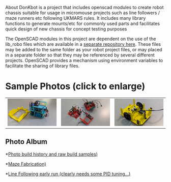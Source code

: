 About
DonKbot is a project that includes openscad modules to create robot chassis suitable for usage in micromouse projects such as line followers / maze runners etc following UKMARS rules. It includes many library functions to generate mounts/etc for commonly used parts and facilitates quick design of new chassis for concept testing purposes

The OpenSCAD modules in this project are dependent on the use of the lib_robo files which are available in a [separate repository here](https://github.com/dnkorte/lib_robo_core). These files may be added to the same folder as your robot project files, or may placed in a separate folder so that they may be referenced by several different projects.  OpenSCAD provides a mechanism using environment variables to facilitate the sharing of library files.  

# Sample Photos (click to enlarge)
<table><tr>
	<td>
		<img width="280" src="https://github.com/dnkorte/donkbot/blob/main/photos/tt_linefollower_and_test_stand.jpg" alt="TT linefollower and test stand">
	</td>
	<td>
		<img width="280" src="https://github.com/dnkorte/donkbot/blob/main/photos/n20_linefollower.jpg" alt="n20 linefollower motor plate">
	</td>
	<td>
		<img width="280" src="https://github.com/dnkorte/donkbot/blob/main/photos/n20_mazebot_tester_with_pololum_ToF.jpg" alt="motor plate for n20 mazebot with Pololu PWM distance sensors (ToF))">
	</td>
</tr></table>

## Photo Album
*[Photo build history and raw build samples)](https://photos.app.goo.gl/n3T1WMVK3Vmwz7cS7)

*[Maze Fabrication)](https://photos.app.goo.gl/D5PgzwZijvFSpFg68)

*[Line Following early run (clearly needs some PID tuning...)](https://photos.app.goo.gl/kagY9Lthc4os7Lgr5)


